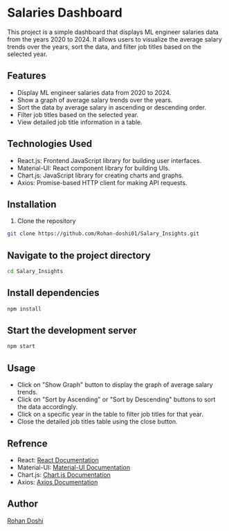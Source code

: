 # Salaries Dashboard

This project is a simple dashboard that displays ML engineer salaries data from the years 2020 to 2024. It allows users to visualize the average salary trends over the years, sort the data, and filter job titles based on the selected year.

## Features

- Display ML engineer salaries data from 2020 to 2024.
- Show a graph of average salary trends over the years.
- Sort the data by average salary in ascending or descending order.
- Filter job titles based on the selected year.
- View detailed job title information in a table.

## Technologies Used

- React.js: Frontend JavaScript library for building user interfaces.
- Material-UI: React component library for building UIs.
- Chart.js: JavaScript library for creating charts and graphs.
- Axios: Promise-based HTTP client for making API requests.

## Installation

1. Clone the repository

```bash
git clone https://github.com/Rohan-doshi01/Salary_Insights.git
```

## Navigate to the project directory

```bash
cd Salary_Insights
```

## Install dependencies

```bash
npm install
```

## Start the development server

```bash
npm start
```
## Usage
- Click on "Show Graph" button to display the graph of average salary trends.
- Click on "Sort by Ascending" or "Sort by Descending" buttons to sort the data accordingly.
- Click on a specific year in the table to filter job titles for that year.
- Close the detailed job titles table using the close button.

## Refrence
- React: [React Documentation](https://legacy.reactjs.org/docs/getting-started.html)
- Material-UI: [Material-UI Documentation](https://mui.com/)
- Chart.js: [Chart.js Documentation](https://www.chartjs.org/docs/latest/)
- Axios: [Axios Documentation](https://axios-http.com/docs/intro)

## Author
[Rohan Doshi](https://github.com/Rohan-doshi01)
